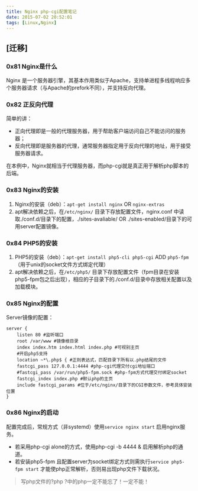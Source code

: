```yaml
---
title: Nginx php-cgi配置笔记
date: 2015-07-02 20:52:01
tags: [Linux,Nginx]
---
```


## [迁移]

### 0x81 Nginx是什么

Nginx 是一个服务器引擎，其基本作用类似于Apache，支持单进程多线程响应多个服务器请求（与Apache的prefork不同），并支持反向代理。

### 0x82 正反向代理

简单的讲：

* 正向代理即是一般的代理服务器，用于帮助客户端访问自己不能访问的服务器；
* 反向代理即是服务器的代理，通常服务器指定用于反向代理的地址，用于接受服务器请求。

在本例中，Nginx就相当于代理服务器，而php-cgi就是真正用于解析php脚本的后端。

<!--more-->

### 0x83 Nginx的安装

1. Nginx的安装（deb）：`apt-get install nginx` OR `nginx-extras`
1. apt解决依赖之后，在`/etc/nginx/` 目录下存放配置文件，nginx.conf 中读取./conf.d/目录下的配置，./sites-avaliable/ OR ./sites-enabled/目录下的可用server配置镜像。

### 0x84 PHP5的安装

1. PHP5的安装（deb）：`apt-get install php5-cli php5-cgi` ADD `php5-fpm` （用于unix的socket文件方式绑定代理）
1. apt解决依赖之后，在`/etc/php5/` 目录下存放配置文件（fpm目录在安装php5-fpm包之后出现），相应的子目录下的./conf.d/目录中存放相关配置以及加载模块。

### 0x85 Nginx的配置

Server镜像的配置：

```Config
server {
    listen 80 #监听端口
    root /var/www #镜像根目录
    index index.htm index.html index.php #可视别主页
    #开启php5支持
    location ~*\.php$ { #正则表达式，匹配目录下所有以.php结尾的文件
    fastcgi_pass 127.0.0.1:4444 #php-cgi代理交付cgi地址端口
    #fastcgi_pass /var/run/php5-fpm.sock #php-fpm方式代理交付绑定socket
    fastcgi_index index.php #默认php的主页
    include fastcgi_params #位于/etc/nginx/目录下的CGI参数文件，参考具体安装位置
}
```

### 0x86 Nginx的启动

配置完成后，常规方式（非systemd）使用`service nginx start` 启用nginx服务。

* 若采用php-cgi alone的方式，使用php-cgi -b 4444 & 启用解析php的通道。
* 若安装php5-fpm 且配置server为socket绑定方式则需执行`service php5-fpm start` 才能使php正常解析，否则易出现php文件下载状况。

> 写php文件的?php ?中的php一定不能忘了！一定不能！
